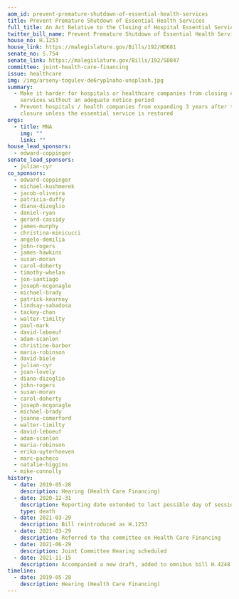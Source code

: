 ```yaml
---
aom_id: prevent-premature-shutdown-of-essential-health-services
title: Prevent Premature Shutdown of Essential Health Services
full_title: An Act Relative to the Closing of Hospital Essential Services
twitter_bill_name: Prevent Premature Shutdown of Essential Health Services
house_no: H.1253
house_link: https://malegislature.gov/Bills/192/HD681
senate_no: S.754
senate_link: https://malegislature.gov/Bills/192/SD847
committee: joint-health-care-financing
issue: healthcare
img: /img/arseny-togulev-de6ryp1naho-unsplash.jpg
summary:
  - Make it harder for hospitals or healthcare companies from closing essential
    services without an adequate notice period
  - Prevent hospitals / health companies from expanding 3 years after the
    closure unless the essential service is restored
orgs:
  - title: MNA
    img: ""
    link: ""
house_lead_sponsors:
  - edward-coppinger
senate_lead_sponsors:
  - julian-cyr
co_sponsors:
  - edward-coppinger
  - michael-kushmerek
  - jacob-oliveira
  - patricia-duffy
  - diana-dizoglio
  - daniel-ryan
  - gerard-cassidy
  - james-murphy
  - christina-minicucci
  - angelo-demilia
  - john-rogers
  - james-hawkins
  - susan-moran
  - carol-doherty
  - timothy-whelan
  - jon-santiago
  - joseph-mcgonagle
  - michael-brady
  - patrick-kearney
  - lindsay-sabadosa
  - tackey-chan
  - walter-timilty
  - paul-mark
  - david-leboeuf
  - adam-scanlon
  - christine-barber
  - maria-robinson
  - david-biele
  - julian-cyr
  - joan-lovely
  - diana-dizoglio
  - john-rogers
  - susan-moran
  - carol-doherty
  - joseph-mcgonagle
  - michael-brady
  - joanne-comerford
  - walter-timilty
  - david-leboeuf
  - adam-scanlon
  - maria-robinson
  - erika-uyterhoeven
  - marc-pacheco
  - natalie-higgins
  - mike-connolly
history:
  - date: 2019-05-28
    description: Hearing (Health Care Financing)
  - date: 2020-12-31
    description: Reporting date extended to last possible day of session
    type: death
  - date: 2021-03-29
    description: Bill reintroduced as H.1253
  - date: 2021-03-29
    description: Referred to the committee on Health Care Financing
  - date: 2021-06-29
    description: Joint Committee Hearing scheduled
  - date: 2021-11-15
    description: Accompanied a new draft, added to omnibus bill H.4248
timeline:
  - date: 2019-05-28
    description: Hearing (Health Care Financing)
---
```

